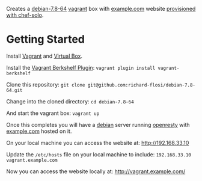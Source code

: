 Creates a [debian-7.8-64](https://atlas.hashicorp.com/puppetlabs/boxes/debian-7.8-64-puppet) [vagrant](https://vagrantup.com) box with [example.com](https://github.com/richard-flosi/example.com) website [provisioned with chef-solo](http://docs.vagrantup.com/v2/provisioning/chef_solo.html).

# Getting Started

Install [Vagrant](http://docs.vagrantup.com/v2/installation/) and [Virtual Box](https://www.virtualbox.org/wiki/Downloads).

Install the [Vagrant Berkshelf Plugin](http://berkshelf.com/):
`vagrant plugin install vagrant-berkshelf`

Clone this repository:
`git clone git@github.com:richard-flosi/debian-7.8-64.git`

Change into the cloned directory:
`cd debian-7.8-64`

And start the vagrant box:
`vagrant up`

Once this completes you will have a [debian](https://www.debian.org/) server running [openresty](http://openresty.org/) with [example.com](https://github.com/richard-flosi/example.com) hosted on it.

On your local machine you can access the website at: http://192.168.33.10

Update the `/etc/hosts` file on your local machine to include:
`192.168.33.10	vagrant.example.com`

Now you can access the website locally at: http://vagrant.example.com/
